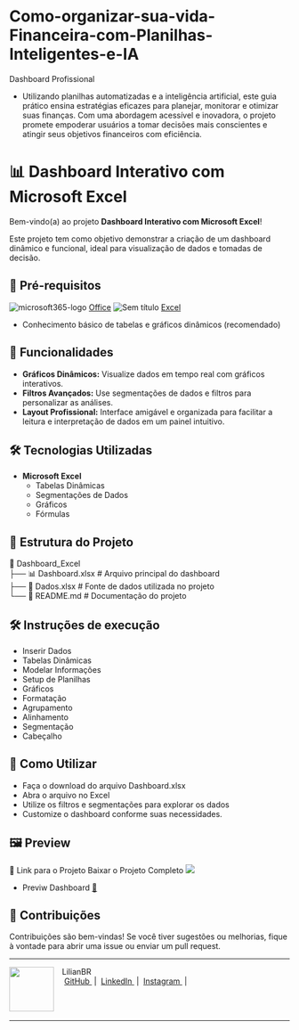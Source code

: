# Como-organizar-sua-vida-Financeira-com-Planilhas-Inteligentes-e-IA
Dashboard Profissional 
- Utilizando planilhas automatizadas e a inteligência artificial, este guia prático ensina estratégias eficazes para planejar, monitorar e otimizar suas finanças. Com uma abordagem acessível e inovadora, o projeto promete empoderar usuários a tomar decisões mais conscientes e atingir seus objetivos financeiros com eficiência.

# 📊 Dashboard Interativo com Microsoft Excel  

Bem-vindo(a) ao projeto **Dashboard Interativo com Microsoft Excel**!

Este projeto tem como objetivo demonstrar a criação de um dashboard dinâmico e funcional, ideal para visualização de dados e tomadas de decisão.  

## 📌 Pré-requisitos
![microsoft365-logo](https://github.com/user-attachments/assets/98d16ee0-85b6-448d-ba73-435f16ba95ba) [Office](https://www.office.com)
![Sem título](https://github.com/user-attachments/assets/4a80eff6-9d54-4999-bf3b-b7151447d909) [Excel](https://excel.cloud.microsoft.com)
- Conhecimento básico de tabelas e gráficos dinâmicos (recomendado)

## 🚀 Funcionalidades  
- **Gráficos Dinâmicos:** Visualize dados em tempo real com gráficos interativos.  
- **Filtros Avançados:** Use segmentações de dados e filtros para personalizar as análises.  
- **Layout Profissional:** Interface amigável e organizada para facilitar a leitura e interpretação de dados em um painel intuitivo. 

## 🛠️ Tecnologias Utilizadas  
- **Microsoft Excel**  
  - Tabelas Dinâmicas  
  - Segmentações de Dados  
  - Gráficos   
  - Fórmulas  

## 📁 Estrutura do Projeto  
📂 Dashboard_Excel  
 ├── 📊 Dashboard.xlsx  # Arquivo principal do dashboard  
 ├── 📑 Dados.xlsx      # Fonte de dados utilizada no projeto  
 └── 📝 README.md       # Documentação do projeto  

 ## 🛠️ Instruções de execução
- Inserir Dados
- Tabelas Dinâmicas
- Modelar Informações
- Setup de Planilhas
- Gráficos
- Formatação
- Agrupamento
- Alinhamento
- Segmentação
- Cabeçalho

## 📖 Como Utilizar
- Faça o download do arquivo Dashboard.xlsx
- Abra o arquivo no Excel
- Utilize os filtros e segmentações para explorar os dados
- Customize o dashboard conforme suas necessidades.
 
## 🖼️ Preview

📎 Link para o Projeto
Baixar o Projeto Completo 
<img 
    src="./output/Dashboard.xlsx"  
/>
- Previw Dashboard 
<a href="https://github.com/LiliBR-tech/Como-organizar-sua-vida-Financeira-com-Planilhas-Inteligentes-e-IA/blob/main/assets/Dashboard.png">📕</a>
  
## 🧩 Contribuições
Contribuições são bem-vindas! Se você tiver sugestões ou melhorias, fique à vontade para abrir uma issue ou enviar um pull request.

----

<p>
    <img 
      align=left 
      margin=10 
      width=80 
      src="https://avatars.githubusercontent.com/u/186736248?v=4"
    />
    <p>&nbsp&nbsp&nbspLilianBR<br>
    &nbsp&nbsp&nbsp
    <a 
        href="https://github.com/LiliBR-tech">
        GitHub
    </a>
    &nbsp;|&nbsp;
    <a 
        href="https://www.linkedin.com/">
        LinkedIn
    </a>
    &nbsp;|&nbsp;
    <a 
        href="https://www.instagram.com/">
        Instagram
    </a>
    &nbsp;|&nbsp;</p>
</p>
<br/><br/>
<p>

---
